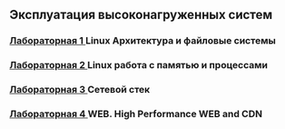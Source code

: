 ## Эксплуатация высоконагруженных систем

### [Лабораторная 1 ](docs/lab1.md) Linux Архитектура и файловые системы

### [Лабораторная 2 ](docs/lab2.md) Linux работа с памятью и процессами

### [Лабораторная 3 ](docs/lab3.md) Сетевой стек 

### [Лабораторная 4 ](docs/lab4.md) WEB. High Performance WEB and CDN
